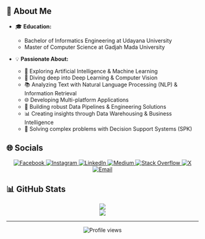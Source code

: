 ## 💫 About Me

- 🎓 **Education:**

  - Bachelor of Informatics Engineering at Udayana University
  - Master of Computer Science at Gadjah Mada University

- 💡 **Passionate About:**
  - 🤖 Exploring Artificial Intelligence & Machine Learning
  - 🧠 Diving deep into Deep Learning & Computer Vision
  - 📚 Analyzing Text with Natural Language Processing (NLP) & Information Retrieval
  - 🌐 Developing Multi-platform Applications
  - 🔧 Building robust Data Pipelines & Engineering Solutions
  - 📊 Creating insights through Data Warehousing & Business Intelligence
  - 🎯 Solving complex problems with Decision Support Systems (SPK)

## 🌐 Socials

<p align="center">
  <a href="https://facebook.com/muhakbarhamid21">
    <img src="https://img.shields.io/badge/Facebook-%231877F2.svg?logo=Facebook&logoColor=white" alt="Facebook"/>
  </a>
  <a href="https://instagram.com/muhakbarhamid21">
    <img src="https://img.shields.io/badge/Instagram-%23E4405F.svg?logo=Instagram&logoColor=white" alt="Instagram"/>
  </a>
  <a href="https://linkedin.com/in/muhakbarhamid21">
    <img src="https://img.shields.io/badge/LinkedIn-%230077B5.svg?logo=linkedin&logoColor=white" alt="LinkedIn"/>
  </a>
  <a href="https://medium.com/@muhakbarhamid21">
    <img src="https://img.shields.io/badge/Medium-12100E?logo=medium&logoColor=white" alt="Medium"/>
  </a>
  <a href="https://stackoverflow.com/users/25094434">
    <img src="https://img.shields.io/badge/-Stackoverflow-FE7A16?logo=stack-overflow&logoColor=white" alt="Stack Overflow"/>
  </a>
  <a href="https://x.com/muhakbarhamid21">
    <img src="https://img.shields.io/badge/X-black.svg?logo=X&logoColor=white" alt="X"/>
  </a>
  <a href="mailto:muhakbarhamid21@gmail.com">
    <img src="https://img.shields.io/badge/Email-D14836?logo=gmail&logoColor=white" alt="Email"/>
  </a>
</p>

## 📊 GitHub Stats

<p align="center">
  <!-- <img src="https://github-readme-stats.vercel.app/api?username=muhakbarhamid21&theme=github_dark_dimmed&hide_border=false&include_all_commits=true&count_private=true" /><br> -->
  <img src="https://nirzak-streak-stats.vercel.app/?user=muhakbarhamid21&theme=github_dark_dimmed&hide_border=false" /><br>
  <img src="https://github-readme-stats.vercel.app/api/top-langs/?username=muhakbarhamid21&theme=github_dark_dimmed&hide_border=false&include_all_commits=true&count_private=true&layout=compact" />
</p>

<!--
## 🏆 GitHub Trophies

<p align="center">
  <img src="https://github-profile-trophy.vercel.app/?username=muhakbarhamid21&theme=github_dark&no-frame=false&no-bg=false&margin-w=4" />
</p>
-->

---

<p align="center">
  <img src="https://komarev.com/ghpvc/?username=muhakbarhamid21&label=Profile%20views&color=0e75b6&style=flat" alt="Profile views"/>
</p>
